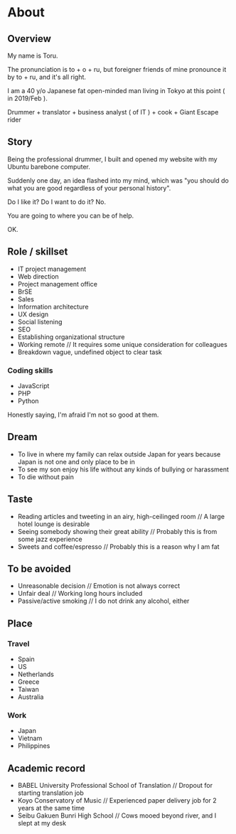 # About
## Overview
My name is Toru.

The pronunciation is to + o + ru, but foreigner friends of mine pronounce it by to + ru, and it's all right.

I am a 40 y/o Japanese fat open-minded man living in Tokyo at this point ( in 2019/Feb ).

Drummer + translator + business analyst ( of IT ) + cook + Giant Escape rider

## Story
Being the professional drummer, I built and opened my website with my Ubuntu barebone computer.

Suddenly one day, an idea flashed into my mind, which was "you should do what you are good regardless of your personal history".

Do I like it? Do I want to do it? No.

You are going to where you can be of help.

OK.

## Role / skillset
- IT project management
- Web direction
- Project management office
- BrSE
- Sales
- Information architecture
- UX design
- Social listening
- SEO
- Establishing organizational structure
- Working remote // It requires some unique consideration for colleagues
- Breakdown vague, undefined object to clear task

### Coding skills
- JavaScript
- PHP
- Python

Honestly saying, I'm afraid I'm not so good at them.

## Dream
- To live in where my family can relax outside Japan for years because Japan is not one and only place to be in
- To see my son enjoy his life without any kinds of bullying or harassment
- To die without pain

## Taste
- Reading articles and tweeting in an airy, high-ceilinged room // A large hotel lounge is desirable
- Seeing somebody showing their great ability // Probably this is from some jazz experience
- Sweets and coffee/espresso // Probably this is a reason why I am fat

## To be avoided
- Unreasonable decision // Emotion is not always correct
- Unfair deal // Working long hours included
- Passive/active smoking // I do not drink any alcohol, either

## Place
### Travel
- Spain
- US
- Netherlands
- Greece
- Taiwan
- Australia

### Work
- Japan
- Vietnam
- Philippines

## Academic record
- BABEL University Professional School of Translation // Dropout for starting translation job
- Koyo Conservatory of Music // Experienced paper delivery job for 2 years at the same time
- Seibu Gakuen Bunri High School // Cows mooed beyond river, and I slept at my desk
